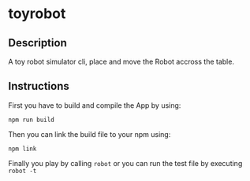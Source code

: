 # toyrobot

## Description

A toy robot simulator cli, place and move the Robot accross the table.

## Instructions

First you have to build and compile the App by using:

```
npm run build
```

Then you can link the build file to your npm using:

```
npm link
```

Finally you play by calling `robot` or you can run the test file by executing `robot -t`
